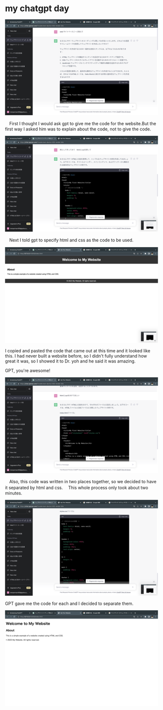 # my chatgpt day

![Alt text](images/%E3%82%B9%E3%82%AF%E3%83%AA%E3%83%BC%E3%83%B3%E3%82%B7%E3%83%A7%E3%83%83%E3%83%88%202023-06-08%2014.11.26.png)

　First I thought I would ask gpt to give me the code for the website.But the first way I asked him was to explain about the code, not to give the code.

![Alt text](images/%E3%82%B9%E3%82%AF%E3%83%AA%E3%83%BC%E3%83%B3%E3%82%B7%E3%83%A7%E3%83%83%E3%83%88%202023-06-08%2014.11.30.png)

　Next I told gpt to specify html and css as the code to be used.


![Alt text](images/%E3%82%B9%E3%82%AF%E3%83%AA%E3%83%BC%E3%83%B3%E3%82%B7%E3%83%A7%E3%83%83%E3%83%88%202023-06-08%2014.11.36.png)

I copied and pasted the code that came out at this time and it looked like this. I had never built a website before, so I didn't fully understand how great it was, so I showed it to Dr. yoh and he said it was amazing.

GPT, you're awesome!

![Alt text](images/%E3%82%B9%E3%82%AF%E3%83%AA%E3%83%BC%E3%83%B3%E3%82%B7%E3%83%A7%E3%83%83%E3%83%88%202023-06-08%2014.13.24.png)

　Also, this code was written in two places together, so we decided to have it separated by html and css.
　This whole process only took about two minutes.

![Alt text](images/%E3%82%B9%E3%82%AF%E3%83%AA%E3%83%BC%E3%83%B3%E3%82%B7%E3%83%A7%E3%83%83%E3%83%88%202023-06-08%2014.13.28.png)

GPT gave me the code for each and I decided to separate them.

![Alt text](images/%E3%82%B9%E3%82%AF%E3%83%AA%E3%83%BC%E3%83%B3%E3%82%B7%E3%83%A7%E3%83%83%E3%83%88%202023-06-08%2014.14.19.png)

